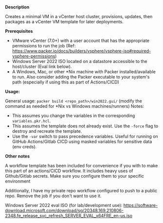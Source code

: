 **Description**

Creates a minimal VM in a vCenter host cluster, provisions, updates, then packages as a vCenter VM template for later deployments. 

**Prerequisites**

- VMware vCenter (7.0+) with a user account that has the appropriate permissions to run the job (Ref: https://www.packer.io/docs/builders/vsphere/vsphere-iso#required-vsphere-permissions)
- Windows Server 2022 ISO located on a datastore accessible to the host/cluster (Eval link below).
- A Windows, Mac, or other *Nix machine with Packer installed/available to run. Also consider adding the Packer executable to your system's path (especially if using this as part of Actions/CICD)

**Usage:**

General usage: `packer build <repo_path>/win2022.gui/` (modify the command as needed for *Nix vs Windows machines/runners)
Notes: 
- This assumes you change the variables in the corresponding `variables.pkr.hcl`. 
- This assumes the template does not already exist. Use the `-force` flag to destroy and recreate the template.
- Use the `-var` switch to pass precedence variables. Useful for running on GitHub Actions/Gitlab CICD using masked variables for sensitive data (env creds).

**Other notes**

A workflow template has been included for convenience if you with to make this part of an actions/CICD workflow. It includes heavy uses of Github/Gitlab secrets. Make sure you configure them to your specific environment

Additionally, I have my private repo workflow configured to push to a public repo. Remove the job if you don't want to use it. 

Windows Server 2022 eval ISO (for lab/development use): https://software-download.microsoft.com/download/sg/20348.169.210806-2348.fe_release_svc_refresh_SERVER_EVAL_x64FRE_en-us.iso